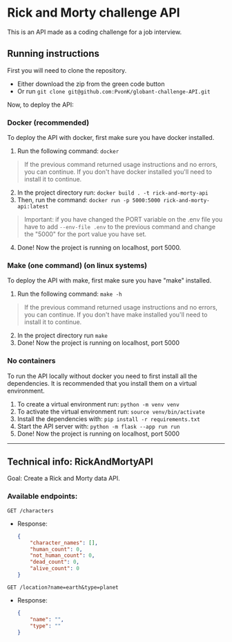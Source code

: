 # Rick and Morty challenge API
This is an API made as a coding challenge for a job interview.

## Running instructions

First you will need to clone the repository.
- Either download the zip from the green code button
- Or run `git clone git@github.com:PvonK/globant-challenge-API.git`

Now, to deploy the API:

### Docker (recommended)

To deploy the API with docker, first make sure you have docker installed.

1. Run the following command: `docker`

> If the previous command returned usage instructions and no errors, you can continue. If you don't have docker installed you'll need to install it to continue.

2. In the project directory run: `docker build . -t rick-and-morty-api`
3. Then, run the command: `docker run -p 5000:5000 rick-and-morty-api:latest`

> Important: if you have changed the PORT variable on the .env file you have to add `--env-file .env` to the previous command and change the "5000" for the port value you have set.

4. Done! Now the project is running on localhost, port 5000.


### Make (one command) (on linux systems)
To deploy the API with make, first make sure you have "make" installed.

1. Run the following command: `make -h`

> If the previous command returned usage instructions and no errors, you can continue. If you don't have make installed you'll need to install it to continue.

2. In the project directory run `make`
3. Done! Now the project is running on localhost, port 5000



### No containers

To run the API locally without docker you need to first install all the dependencies. It is recommended that you install them on a virtual environment.

1. To create a virtual environment run: `python -m venv venv`
2. To activate the virtual environment run: `source venv/bin/activate` 
3. Install the dependencies with: `pip install -r requirements.txt`
4. Start the API server with: `python -m flask --app run run`
5. Done! Now the project is running on localhost, port 5000

---

## Technical info: RickAndMortyAPI
Goal: Create a Rick and Morty data API.


### Available endpoints:

`GET /characters`

- Response: 
    ```json
    {
        "character_names": [],
        "human_count": 0,
        "not_human_count": 0,
        "dead_count": 0,
        "alive_count": 0
    }

    ```


`GET /location?name=earth&type=planet`

- Response:
    ```json
    {
        "name": "",
        "type": ""
    }
    ```
